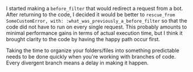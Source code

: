 I started making a `before_filter` that would redirect a request from a bot.
After returning to the code, I decided it would be better to `rescue_from
SomeCustomError, with: :what_was_previously_a_before_filter` so that the code
did not have to run on every single request. This probably amounts to minimal
performance gains in terms of actual execution time, but I think it brought
clarity to the code by having the happy path occur first.

Taking the time to organize your folders/files into something predictable needs
to be done quickly when you're working with branches of code. Every divergent
branch means a delay in making it happen.
